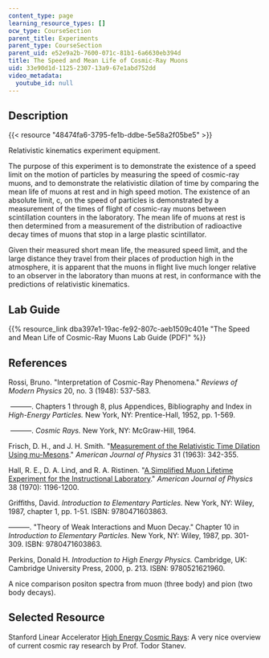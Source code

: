 ```yaml
---
content_type: page
learning_resource_types: []
ocw_type: CourseSection
parent_title: Experiments
parent_type: CourseSection
parent_uid: e52e9a2b-7600-071c-81b1-6a6630eb394d
title: The Speed and Mean Life of Cosmic-Ray Muons
uid: 33e90d1d-1125-2307-13a9-67e1abd752dd
video_metadata:
  youtube_id: null
---
```


Description
-----------

{{< resource "48474fa6-3795-fe1b-ddbe-5e58a2f05be5" >}}

Relativistic kinematics experiment equipment.

The purpose of this experiment is to demonstrate the existence of a speed limit on the motion of particles by measuring the speed of cosmic-ray muons, and to demonstrate the relativistic dilation of time by comparing the mean life of muons at rest and in high speed motion. The existence of an absolute limit, c, on the speed of particles is demonstrated by a measurement of the times of flight of cosmic-ray muons between scintillation counters in the laboratory. The mean life of muons at rest is then determined from a measurement of the distribution of radioactive decay times of muons that stop in a large plastic scintillator.

Given their measured short mean life, the measured speed limit, and the large distance they travel from their places of production high in the atmosphere, it is apparent that the muons in flight live much longer relative to an observer in the laboratory than muons at rest, in conformance with the predictions of relativistic kinematics.

Lab Guide
---------

{{% resource_link dba397e1-19ac-fe92-807c-aeb1509c401e "The Speed and Mean Life of Cosmic-Ray Muons Lab Guide (PDF)" %}}

References
----------

Rossi, Bruno. "Interpretation of Cosmic-Ray Phenomena." _Reviews of Modern Physics_ 20, no. 3 (1948): 537-583.

 ———. Chapters 1 through 8, plus Appendices, Bibliography and Index in _High-Energy Particles._ New York, NY: Prentice-Hall, 1952, pp. 1-569.

 ———. _Cosmic Rays._ New York, NY: McGraw-Hill, 1964.

Frisch, D. H., and J. H. Smith. "[Measurement of the Relativistic Time Dilation Using mu-Mesons](https://aapt.scitation.org/doi/10.1119/1.1969508)." _American Journal of Physics_ 31 (1963): 342-355.

Hall, R. E., D. A. Lind, and R. A. Ristinen. "[A Simplified Muon Lifetime Experiment for the Instructional Laboratory](https://aapt.scitation.org/doi/10.1119/1.1976002)." _American Journal of Physics_ 38 (1970): 1196-1200.

Griffiths, David. _Introduction to Elementary Particles._ New York, NY: Wiley, 1987, chapter 1, pp. 1-51. ISBN: 9780471603863.

———. "Theory of Weak Interactions and Muon Decay." Chapter 10 in _Introduction to Elementary Particles._ New York, NY: Wiley, 1987, pp. 301-309. ISBN: 9780471603863.

Perkins, Donald H. _Introduction to High Energy Physics._ Cambridge, UK: Cambridge University Press, 2000, p. 213. ISBN: 9780521621960.

A nice comparison positon spectra from muon (three body) and pion (two body decays).

Selected Resource
-----------------

Stanford Linear Accelerator [High Energy Cosmic Rays](http://www.slac.stanford.edu/econf/C040802/lec_notes/Stanev/default.htm#top): A very nice overview of current cosmic ray research by Prof. Todor Stanev.